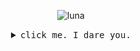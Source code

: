 <p align="center">
    <!-- 
    <img src="https://media.giphy.com/media/KcePHlH8aT5vE519xe/giphy.gif" alt="symbols">
    -->
 <img src="https://media.giphy.com/media/CTcyjVJQMEi2Y/giphy.gif" alt="luna">
</p>

<details>
  <summary align="center"><samp>click me. I dare you.</samp></summary>
  <hr>
  <div style="width:100%;height:0;padding-bottom:100%;position:relative;"><img src="https://giphy.com/embed/xTk9ZOk8WmSKQpFg1W" width="100%" height="100%" style="position:absolute" frameBorder="0" class="giphy-embed" allowFullScreen></img></div><p><a href="https://media.giphy.com/media/xTk9ZOk8WmSKQpFg1W/giphy-downsized.gif">via GIPHY</a></p> Hi, i’m <strong>CR0W</strong>. I'm a computer science student based in &#127464&#127487 Prague. <code>Coding</code> and <code>learning</code> is my passion.
  <hr>
  <p align="center">
    Have a nice day. &#127988&#8205&#9760&#65039<br>
    <a href="https://twitter.com/intent/tweet?text=@lvcastrelec%20Heyo,%20I%20come%20from%20github%21%21%20" style="width: 50%"><kbd>hit me up on twitter</kbd></a> <a href="https://www.instagram.com/lvcastrelec/"><kbd>stalk me on ig</kbd></a>
   </p>
</details>
